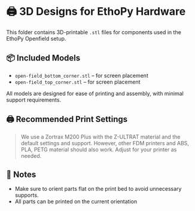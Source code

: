 # 🖨️ 3D Designs for EthoPy Hardware

This folder contains 3D-printable `.stl` files for components used in the EthoPy Openfield setup.

## 📦 Included Models

- `open-field_bottom_corner.stl` – for screen placement
- `open-field_top_corner.stl` – for screen placement
<!--- `lick_port.stl` – Mount for lick detection module
- `screen_stand.stl` – Stand for screen placement
- `speaker_hold.stl` – Bracket for securing a speaker -->

All models are designed for ease of printing and assembly, with minimal support requirements.

## 🖨️ Recommended Print Settings

<!-- - **Layer Height:** `0.2mm`
- **Infill:** `15–25%`
- **Supports:** Not required (unless otherwise noted)
- **Material:** ABS has been tested but PLA, PETG should also work
- **Print Speed:** `50–60 mm/s`
- **Wall Line Count:** `2–3`
- **Top/Bottom Layers:** `4–5` for strength -->

> We use a Zortrax M200 Plus with the Z-ULTRAT material and the default settings and support. However, other FDM printers and ABS, PLA, PETG material should also work. Adjust for your printer as needed.

## 📌 Notes

- Make sure to orient parts flat on the print bed to avoid unnecessary supports.
- All parts can be printed on the current orientation
